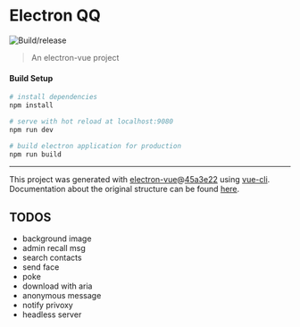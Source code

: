 # Electron QQ

![Build/release](https://github.com/Clansty/electron-qq/workflows/Build/release/badge.svg)

> An electron-vue project

#### Build Setup

``` bash
# install dependencies
npm install

# serve with hot reload at localhost:9080
npm run dev

# build electron application for production
npm run build


```

---

This project was generated with [electron-vue](https://github.com/SimulatedGREG/electron-vue)@[45a3e22](https://github.com/SimulatedGREG/electron-vue/tree/45a3e224e7bb8fc71909021ccfdcfec0f461f634) using [vue-cli](https://github.com/vuejs/vue-cli). Documentation about the original structure can be found [here](https://simulatedgreg.gitbooks.io/electron-vue/content/index.html).

## TODOS
- background image
- admin recall msg
- search contacts
- send face
- poke
- download with aria
- anonymous message
- notify privoxy
- headless server